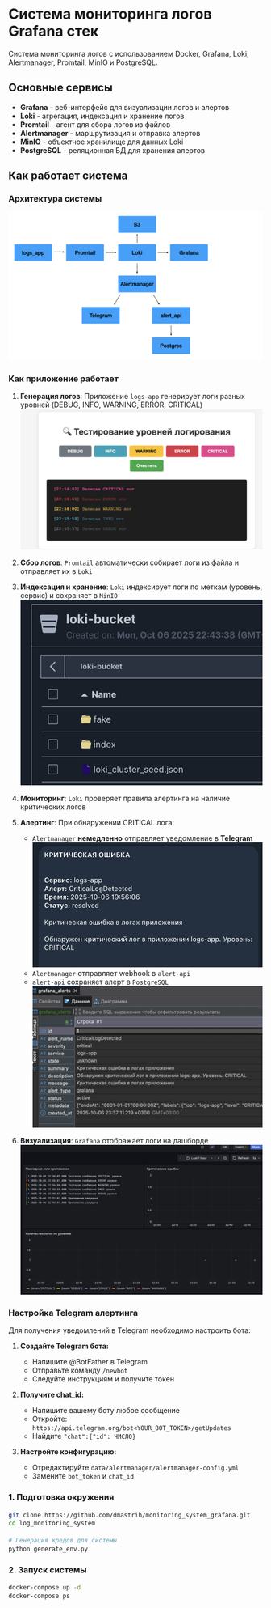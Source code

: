 # Система мониторинга логов Grafana стек
Cистема мониторинга логов с использованием Docker, Grafana, Loki, Alertmanager, Promtail, MinIO и PostgreSQL.

## Основные сервисы
- **Grafana** - веб-интерфейс для визуализации логов и алертов
- **Loki** - агрегация, индексация и хранение логов
- **Promtail** - агент для сбора логов из файлов
- **Alertmanager** - маршрутизация и отправка алертов
- **MinIO** - объектное хранилище для данных Loki
- **PostgreSQL** - реляционная БД для хранения алертов

## Как работает система

### Архитектура системы
![Архитектура системы](img/arch.png)

### Как приложение работает

1. **Генерация логов**: Приложение `logs-app` генерирует логи разных уровней (DEBUG, INFO, WARNING, ERROR, CRITICAL)
![Архитектура системы](img/logs_app.png)

2. **Сбор логов**: `Promtail` автоматически собирает логи из файла и отправляет их в `Loki`

3. **Индексация и хранение**: `Loki` индексирует логи по меткам (уровень, сервис) и сохраняет в `MinIO`
![Сохранение логов в S3](img/S3.png)

4. **Мониторинг**: `Loki` проверяет правила алертинга на наличие критических логов

5. **Алертинг**: При обнаружении CRITICAL лога:
   - `Alertmanager` **немедленно** отправляет уведомление в **Telegram**
   ![Телега](img/Tg.png)
   - `Alertmanager` отправляет webhook в `alert-api`
   - `alert-api` сохраняет алерт в `PostgreSQL`
   ![Postgres](img/Postgres.png)

6. **Визуализация**: `Grafana` отображает логи на дашборде
![Дашборд](img/Grafana.png)

### Настройка Telegram алертинга

Для получения уведомлений в Telegram необходимо настроить бота:

1. **Создайте Telegram бота:**
   - Напишите @BotFather в Telegram
   - Отправьте команду `/newbot`
   - Следуйте инструкциям и получите токен

2. **Получите chat_id:**
   - Напишите вашему боту любое сообщение
   - Откройте: `https://api.telegram.org/bot<YOUR_BOT_TOKEN>/getUpdates`
   - Найдите `"chat":{"id": ЧИСЛО}`

3. **Настройте конфигурацию:**
   - Отредактируйте `data/alertmanager/alertmanager-config.yml`
   - Замените `bot_token` и `chat_id`

### 1. Подготовка окружения
```bash
git clone https://github.com/dmastrih/monitoring_system_grafana.git
cd log_monitoring_system

# Генерация кредов для системы
python generate_env.py
```

### 2. Запуск системы
```bash
docker-compose up -d
docker-compose ps
```